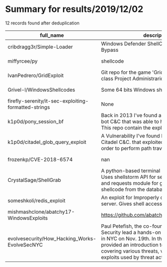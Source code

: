 
# Summary for results/2019/12/02
    
12 records found after deduplication

| full_name | description | html_url | matched_list | matched_count | pushed_at | size | stargazers_count | language | forks_count |
|------------------------------------------------------|------------------------------------------------------------------------------------------------------------------------------------------------------------------------------------------------------------------------------------------------------------------|-------------------------------------------------------------------------|----------------|-----------------|---------------------------|--------|--------------------|------------|---------------|
| cribdragg3r/Simple-Loader | Windows Defender ShellCode Execution Bypass | https://github.com/cribdragg3r/Simple-Loader | ['shellcode'] | 1 | 2019-12-02 16:32:33+00:00 | 44 | 99 | C# | 23 |
| miffyrcee/py | shellcode | https://github.com/miffyrcee/py | ['shellcode'] | 1 | 2019-12-02 00:57:25+00:00 | 58202 | 0 | Python | 0 |
| IvanPedrero/GridExploit | Git repo for the game 'Grid Exploit', for the class Project Administrarion. | https://github.com/IvanPedrero/GridExploit | ['exploit'] | 1 | 2019-12-02 22:18:12+00:00 | 441308 | 0 | C# | 0 |
| Grivel-l/WindowsShellcodes | Some 64 bits Windows shellcodes | https://github.com/Grivel-l/WindowsShellcodes | ['shellcode'] | 1 | 2019-12-02 03:13:24+00:00 | 18 | 1 | Assembly | 1 |
| firefly-serenity/it-sec-exploiting-formatted-strings | None | https://github.com/firefly-serenity/it-sec-exploiting-formatted-strings | ['exploit'] | 1 | 2019-12-02 15:26:54+00:00 | 24 | 0 | C | 0 |
| k1p0d/pony_session_bf | Back in 2013 I've found a vulnerability in Pony bot C&C that was able to hijack admin sessions. This repo contain the exploit code. | https://github.com/k1p0d/pony_session_bf | ['exploit'] | 1 | 2019-12-02 08:53:52+00:00 | 6 | 0 | Python | 0 |
| k1p0d/citadel_glob_query_exploit | A Vulnerability I've found back in 2013 in Citadel C&C. that exploited a glob() func in order to perform path traversal | https://github.com/k1p0d/citadel_glob_query_exploit | ['exploit'] | 1 | 2019-12-02 08:55:20+00:00 | 2 | 0 | Python | 0 |
| frozenkp/CVE-2018-6574 | nan | https://github.com/frozenkp/CVE-2018-6574 | ['cve-2'] | 1 | 2019-12-02 07:37:21+00:00 | 1 | 0 | Go | 0 |
| CrystalSage/ShellGrab | A python-based terminal shellcode retriever. Uses shellstorm API for searching the database and requests module for grabbing the shellcode from the database. | https://github.com/CrystalSage/ShellGrab | ['shellcode'] | 1 | 2019-12-02 14:31:44+00:00 | 7 | 1 | Python | 0 |
| someshkoli/redis_exploit | An exploit for Improperly configured redis server. Gives shell access if exploited correctly. | https://github.com/someshkoli/redis_exploit | ['exploit'] | 1 | 2019-12-02 18:06:55+00:00 | 1 | 0 | Python | 0 |
| mishmashclone/abatchy17-WindowsExploits | https://github.com/abatchy17/WindowsExploits | https://github.com/mishmashclone/abatchy17-WindowsExploits | ['exploit'] | 1 | 2019-12-02 21:19:07+00:00 | 44114 | 1 | Python | 1 |
| evolvesecurity/How_Hacking_Works-EvolveSecNYC | Paul Petefish, the co-founder of Evolve Security lead a hands-on hacking experience in NYC on Nov. 19th. In this presentation, he provided an introduction to information security covering various threats, vulnerabilities and exploits used by threat actors. | https://github.com/evolvesecurity/How_Hacking_Works-EvolveSecNYC | ['exploit'] | 1 | 2019-12-02 21:40:16+00:00 | 408 | 0 | | 0 |
